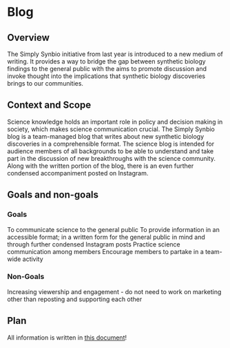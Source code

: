 # Blog
## Overview
The Simply Synbio initiative from last year is introduced to a new medium of writing. It provides a way to bridge the gap between synthetic biology findings to the general public with the aims to promote discussion and invoke thought into the implications that synthetic biology discoveries brings to our communities. 
## Context and Scope
Science knowledge holds an important role in policy and decision making in society, which makes science communication crucial. The Simply Synbio blog is a team-managed blog that writes about new synthetic biology discoveries in a comprehensible format. The science blog is intended for audience members of all backgrounds to be able to understand and take part in the discussion of new breakthroughs with the science community. Along with the written portion of the blog, there is an even further condensed accompaniment posted on Instagram. 
## Goals and non-goals
### Goals 
To communicate science to the general public
To provide information in an accessible format; in a written form for the general public in mind and through further condensed Instagram posts 
Practice science communication among members 
Encourage members to partake in a team-wide activity 

### Non-Goals 
Increasing viewership and engagement - do not need to work on marketing other than reposting and supporting each other
## Plan
All information is written in [this document](https://docs.google.com/document/d/1-8aSKSGI76kBacukW1unSoVD9LehKRr7WmXuYSvquNM/edit)! 
